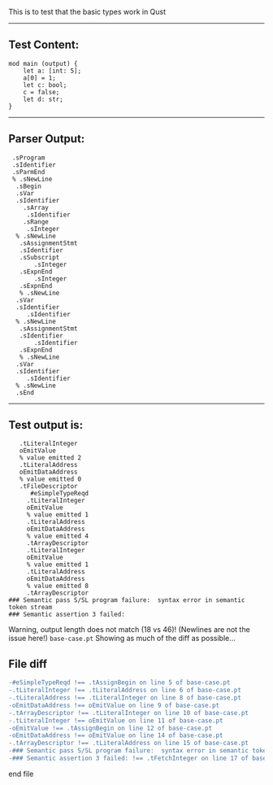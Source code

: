 This is to test that the basic types work in Qust

-------------------------


Test Content: 
-------------------------
```
mod main (output) {  
    let a: [int: 5];
    a[0] = 1;
    let c: bool;
    c = false;
    let d: str;
}
```
------------------------


Parser Output: 
-------------------------
```
 .sProgram
 .sIdentifier
 .sParmEnd
 % .sNewLine
  .sBegin
  .sVar
  .sIdentifier
    .sArray
     .sIdentifier
    .sRange
     .sInteger
  % .sNewLine
   .sAssignmentStmt
   .sIdentifier
   .sSubscript
       .sInteger
   .sExpnEnd
       .sInteger
   .sExpnEnd
   % .sNewLine
  .sVar
  .sIdentifier
     .sIdentifier
  % .sNewLine
   .sAssignmentStmt
   .sIdentifier
       .sIdentifier
   .sExpnEnd
   % .sNewLine
  .sVar
  .sIdentifier
     .sIdentifier
  % .sNewLine
  .sEnd

```
------------------------

Test output is: 
-------------------------
```
   .tLiteralInteger
   oEmitValue
   % value emitted 2
   .tLiteralAddress
   oEmitDataAddress
   % value emitted 0
   .tFileDescriptor
      #eSimpleTypeReqd
     .tLiteralInteger
     oEmitValue
     % value emitted 1
     .tLiteralAddress
     oEmitDataAddress
     % value emitted 4
     .tArrayDescriptor
     .tLiteralInteger
     oEmitValue
     % value emitted 1
     .tLiteralAddress
     oEmitDataAddress
     % value emitted 8
     .tArrayDescriptor
### Semantic pass S/SL program failure:  syntax error in semantic token stream
### Semantic assertion 3 failed: 

```


Warning, output length does not match (18 vs 46)!  (Newlines are not the issue here!) `base-case.pt`
Showing as much of the diff as possible...

File diff
-------------------------
```diff
-#eSimpleTypeReqd !== .tAssignBegin on line 5 of base-case.pt
-.tLiteralInteger !== .tLiteralAddress on line 6 of base-case.pt
-.tLiteralAddress !== .tLiteralInteger on line 8 of base-case.pt
-oEmitDataAddress !== oEmitValue on line 9 of base-case.pt
-.tArrayDescriptor !== .tLiteralInteger on line 10 of base-case.pt
-.tLiteralInteger !== oEmitValue on line 11 of base-case.pt
-oEmitValue !== .tAssignBegin on line 12 of base-case.pt
-oEmitDataAddress !== oEmitValue on line 14 of base-case.pt
-.tArrayDescriptor !== .tLiteralAddress on line 15 of base-case.pt
-### Semantic pass S/SL program failure:  syntax error in semantic token stream !== oEmitValue on line 16 of base-case.pt
-### Semantic assertion 3 failed: !== .tFetchInteger on line 17 of base-case.pt

```
end file
